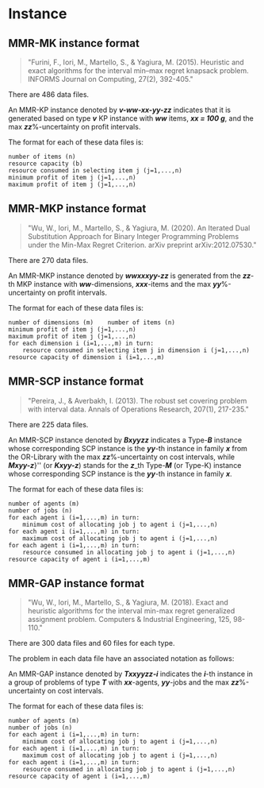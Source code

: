 # Instance

## MMR-MK instance format
> "Furini, F., Iori, M., Martello, S., & Yagiura, M. (2015). Heuristic and exact algorithms for the interval min–max regret knapsack problem. INFORMS Journal on Computing, 27(2), 392-405."

There are 486 data files.
  
An MMR-KP instance denoted by **_v-ww-xx-yy-zz_** indicates that it is generated based on type **_v_** KP instance with **_ww_** items, **_xx = 100 g_**, and the max **_zz_**%-uncertainty on profit intervals.

The format for each of these data files is:
~~~
number of items (n)
resource capacity (b)
resource consumed in selecting item j (j=1,...,n)
minimum profit of item j (j=1,...,n)
maximum profit of item j (j=1,...,n)
~~~

## MMR-MKP instance format
> "Wu, W., Iori, M., Martello, S., & Yagiura, M. (2020). An Iterated Dual Substitution Approach for Binary Integer Programming Problems under the Min-Max Regret Criterion. arXiv preprint arXiv:2012.07530."

There are 270 data files.

An MMR-MKP instance denoted by **_wwxxxyy-zz_** is generated from the **_zz_**-th MKP instance with **_ww_**-dimensions, **_xxx_**-items and the max **_yy_**%-uncertainty on profit intervals.

The format for each of these data files is:
~~~
number of dimensions (m)	number of items (n)
minimum profit of item j (j=1,...,n)
maximum profit of item j (j=1,...,n)
for each dimension i (i=1,...,m) in turn:
    resource consumed in selecting item j in dimension i (j=1,...,n)
resource capacity of dimension i (i=1,...,m)
~~~

## MMR-SCP instance format
> "Pereira, J., & Averbakh, I. (2013). The robust set covering problem with interval data. Annals of Operations Research, 207(1), 217-235."

There are 225 data files.

An MMR-SCP instance denoted by **_Bxyyzz_** indicates a Type-**_B_** instance whose corresponding SCP instance is the **_yy_**-th instance in family **_x_** from the OR-Library with the max **_zz_**%-uncertainty on cost intervals,
while **_Mxyy-z_**}'' (or **_Kxyy-z_**) stands for the **_z_**_th Type-**_M_** (or Type-K) instance whose corresponding SCP instance is the **_yy_**-th instance in family **_x_**.

The format for each of these data files is:
~~~
number of agents (m)
number of jobs (n)
for each agent i (i=1,...,m) in turn:
    minimum cost of allocating job j to agent i (j=1,...,n)
for each agent i (i=1,...,m) in turn:
    maximum cost of allocating job j to agent i (j=1,...,n)
for each agent i (i=1,...,m) in turn:
    resource consumed in allocating job j to agent i (j=1,...,n)
resource capacity of agent i (i=1,...,m)
~~~

## MMR-GAP instance format
> "Wu, W., Iori, M., Martello, S., & Yagiura, M. (2018). Exact and heuristic algorithms for the interval min-max regret generalized assignment problem. Computers & Industrial Engineering, 125, 98-110."

There are 300 data files and 60 files for each type.
  
The problem in each data file have an associated notation as follows:
  
An MMR-GAP instance denoted by **_Txxyyzz-i_** indicates the **_i_**-th instance in a group of problems of type **_T_** with **_xx_**-agents, **_yy_**-jobs and the max **_zz_**%-uncertainty on cost intervals.

The format for each of these data files is:
~~~
number of agents (m)
number of jobs (n)
for each agent i (i=1,...,m) in turn:
    minimum cost of allocating job j to agent i (j=1,...,n)
for each agent i (i=1,...,m) in turn:
    maximum cost of allocating job j to agent i (j=1,...,n)
for each agent i (i=1,...,m) in turn:
    resource consumed in allocating job j to agent i (j=1,...,n)
resource capacity of agent i (i=1,...,m)
~~~
